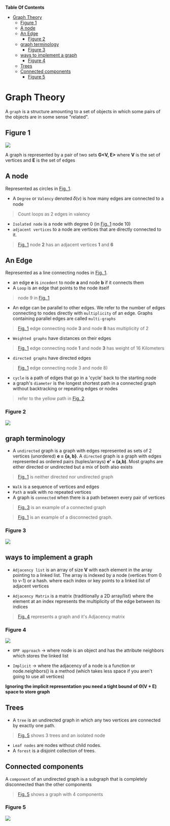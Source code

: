 **Table Of Contents**
<!-- TOC -->

- [Graph Theory](#graph-theory)
    - [Figure 1](#figure-1)
    - [A node](#a-node)
    - [An Edge](#an-edge)
        - [Figure 2](#figure-2)
    - [graph terminology](#graph-terminology)
        - [Figure 3](#figure-3)
    - [ways to implement a graph](#ways-to-implement-a-graph)
        - [Figure 4](#figure-4)
    - [Trees](#trees)
    - [Connected components](#connected-components)
        - [Figure 5](#figure-5)

<!-- /TOC -->

# Graph Theory

A `graph` is a structure amounting to a set of objects in which some pairs of the objects are in some sense "related".

## Figure 1
![](Images/img1.png)

A graph is represented by a pair of two sets **G<V, E>** where **V** is the set of vertices and **E** is the set of edges

## A node
Represented as circles in [Fig. 1](#figure-1).
+ A `Degree` or `Valency` denoted 𝛿(v) is how many edges are connected to a node
>Count loops as 2 edges in valency
+ `Isolated node` is a node with degree 0 (in [Fig. 1](#figure-1) node 10)
+ `adjacent vertices`  to a node are vertices that are directly connected to it.
>[Fig. 1](#figure-1) node **2** has an adjacent vertices **1** and **6**

## An Edge
Represented as a line connecting nodes in [Fig. 1](#figure-1).
+ an edge **e** is `incedent` to node **a** and node **b** if it connects them
+ A `Loop` is an edge that points to the node itself
> node 9 in [Fig. 1](#figure-1)
+ An edge can be parallel to other edges. We refer to the number of edges connecting to nodes directly with `multiplicity` of an edge. Graphs containing parallel edges are called `multi-graphs`
>[Fig. 1](#figure-1) edge connecting node **3** and node **8** has multiplicity of 2
+ `Weighted graphs` have distances on their edges
>[Fig. 1](#figure-1) edge connecting node **1** and node **3** has weight of 16 Kilometers
+ `directed graphs` have directed edges
>[Fig. 1](#figure-1) edge connecting node 3 and node 8)
+ `cycle` is a path of edges that go in a 'cycle' back to the starting node
+ a graph's `diameter` is the longest shortest path in a connected graph without backtracking or repeating edges or nodes
>refer to the yellow path in [Fig. 2](#figure-2).
### Figure 2
![](Images/img3.png)

## graph terminology
+ A `undirected` graph is a graph with edges represented as sets of 2 vertices (unordered) **e = {a, b}**. A `directed` graph is a graph with edges represented as ordered pairs (tuples/arrays) **e' = (a,b)**. Most graphs are either directed or undirected but a mix of both also exists

>[Fig. 1](#figure-1) is neither directed nor undirected graph
+ `Walk` is a sequence of vertices and edges
+ `Path` a walk with no repeated vertices
+ A graph is `connected` when there is a path between every pair of vertices
>[Fig. 3](#figure-3) is an example of a connected graph

>[Fig. 1](#figure-1) is an example of a disconnected graph.

### Figure 3
![](Images/img2.png)

<!--
> `closed walk` is a walk that starts at a node and returns to it
> `trivial walk` is a walk that goes through no edges (one node)
+ `Trail` is a walk with no repeated edges
>a closed trail is called a `circiut`
>a closed path is a `cycle`. The first and the last node can be repeated
-->


## ways to implement a graph

+ `Adjacency list` is an array of size **V** with each element in the array pointing to a linked list. The array is indexed by a node (vertices from 0 to v-1) or a hash. where each index or key points to a linked list of adjacent vertices

+ `Adjacency Matrix` is a matrix (traditionally a 2D array/list) where the element at an index represents the multiplicity of the edge between its indices

> [Fig. 4](#figure-4) represents a graph and it's Adjacency matrix

### Figure 4
![](Images/img4.png)

+ `OPP approach` -> where node is an object and has the attribute neighbors which stores the linked list

+ `Implicit` -> where the adjacency of a node is a function or node.neighbors() is a method (which takes less space if you aren't going to use all vertices)

**Ignoring the implicit representation you need a tight bound of Θ(V + E) space to store graph**

## Trees
+ A `tree` is an undirected graph in which any two vertices are connected by exactly one path.
> [Fig. 5](#figure-5) shows 3 trees and an isolated node
+ `Leaf nodes` are nodes without child nodes.
+ A `forest` is a disjoint collection of trees.

## Connected components
A `component` of an undirected graph is a subgraph that is completely disconnected than the other components
>[Fig. 5](#figure-5) shows a graph with 4 components

### Figure 5
![](Images/img6.png)
